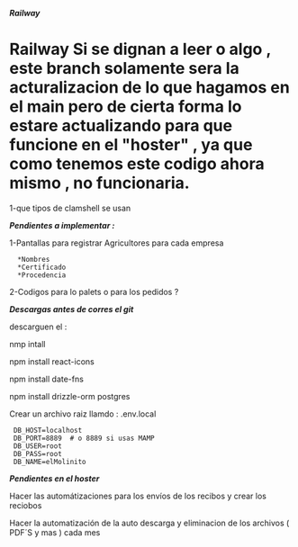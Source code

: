 ___Railway___

Railway
Si se dignan a leer o algo , este branch solamente sera la acturalizacion de lo que hagamos en el main
pero de cierta forma lo estare actualizando para que funcione en el "hoster" , ya que como tenemos este 
codigo ahora mismo , no funcionaria.
=======
1-que tipos de clamshell se usan

___Pendientes a implementar :___

1-Pantallas para registrar Agricultores para cada empresa 

      *Nombres
      *Certificado
      *Procedencia
2-Codigos para lo palets o para los pedidos ? 









___Descargas antes de corres el git___

descarguen el : 

nmp intall 

npm install react-icons

npm install date-fns

npm install drizzle-orm postgres

Crear un archivo raiz llamdo :    .env.local

     DB_HOST=localhost
     DB_PORT=8889  # o 8889 si usas MAMP
     DB_USER=root
     DB_PASS=root
     DB_NAME=elMolinito


___Pendientes en el hoster___

Hacer las automátizaciones para  los envíos de los recibos y crear los reciobos 

Hacer la automatización de la auto descarga y eliminacion de los archivos ( PDF´S  y mas )  cada mes 
